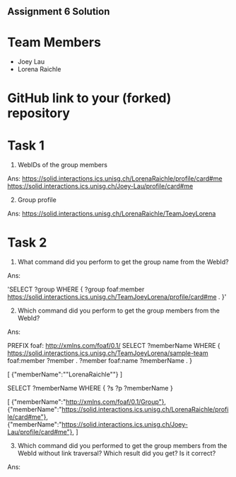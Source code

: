 Assignment 6 Solution
---------------------

# Team Members

- Joey Lau
- Lorena Raichle

# GitHub link to your (forked) repository


# Task 1

1. WebIDs of the group members

Ans:
https://solid.interactions.ics.unisg.ch/LorenaRaichle/profile/card#me
https://solid.interactions.ics.unisg.ch/Joey-Lau/profile/card#me


2. Group profile

Ans: https://solid.interactions.unisg.ch/LorenaRaichle/TeamJoeyLorena


# Task 2

1. What command did you perform to get the group name from the WebId?

Ans:

'SELECT ?group WHERE { ?group foaf:member <https://solid.interactions.ics.unisg.ch/TeamJoeyLorena/profile/card#me> . }'



2. Which command did you perform to get the group members from the WebId?

Ans:

PREFIX foaf: <http://xmlns.com/foaf/0.1/>
SELECT ?memberName
WHERE {
<https://solid.interactions.ics.unisg.ch/TeamJoeyLorena/sample-team> foaf:member ?member .
?member foaf:name ?memberName .
}


[
{"memberName":"\"LorenaRaichle\""}
]


SELECT ?memberName WHERE { ?s ?p ?memberName }

[
{"memberName":"http://xmlns.com/foaf/0.1/Group"},
{"memberName":"https://solid.interactions.ics.unisg.ch/LorenaRaichle/profile/card#me"},
{"memberName":"https://solid.interactions.ics.unisg.ch/Joey-Lau/profile/card#me"},
]


3. Which command did you performed to get the group members from the WebId without link traversal? Which result did you get? Is it correct?

Ans:


